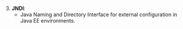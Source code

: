3. **JNDI**:
   - Java Naming and Directory Interface for external configuration in Java EE environments.